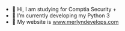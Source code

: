 - 👋 Hi, I am studying for Comptia Security +
- 🌱 I’m currently developing my Python 3
- 💞️ My website is www.merlyndevelops.com 

<!---
Merlyn9/Merlyn9 is a ✨ special ✨ repository because its `README.md` (this file) appears on your GitHub profile.
You can click the Preview link to take a look at your changes.
--->

